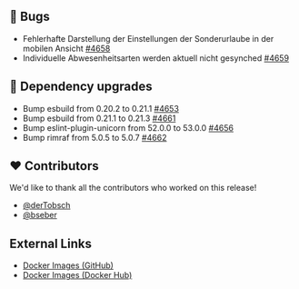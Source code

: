 ## 🐞 Bugs

- Fehlerhafte Darstellung der Einstellungen der Sonderurlaube in der mobilen Ansicht [#4658](https://github.com/urlaubsverwaltung/urlaubsverwaltung/issues/4658)
- Individuelle Abwesenheitsarten werden aktuell nicht gesynched [#4659](https://github.com/urlaubsverwaltung/urlaubsverwaltung/issues/4659)

## 🔨 Dependency upgrades

- Bump esbuild from 0.20.2 to 0.21.1 [#4653](https://github.com/urlaubsverwaltung/urlaubsverwaltung/pull/4653)
- Bump esbuild from 0.21.1 to 0.21.3 [#4661](https://github.com/urlaubsverwaltung/urlaubsverwaltung/pull/4661)
- Bump eslint-plugin-unicorn from 52.0.0 to 53.0.0 [#4656](https://github.com/urlaubsverwaltung/urlaubsverwaltung/pull/4656)
- Bump rimraf from 5.0.5 to 5.0.7 [#4662](https://github.com/urlaubsverwaltung/urlaubsverwaltung/pull/4662)

## ❤️ Contributors

We'd like to thank all the contributors who worked on this release!

- [@derTobsch](https://github.com/derTobsch)
- [@bseber](https://github.com/bseber)
## External Links

- [Docker Images (GitHub)](https://github.com/urlaubsverwaltung/urlaubsverwaltung/pkgs/container/urlaubsverwaltung%2Furlaubsverwaltung)
- [Docker Images (Docker Hub)](https://hub.docker.com/r/urlaubsverwaltung/urlaubsverwaltung)

